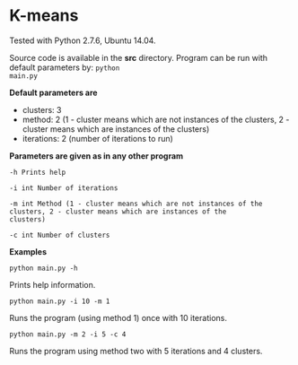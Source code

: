 # K-means

Tested with Python 2.7.6, Ubuntu 14.04.

Source code is available in the **src** directory.
Program can be run with default parameters by:
<code>python main.py</code>

**Default parameters are**

- clusters: 3
- method: 2 (1 - cluster means which are not instances of the clusters, 2 - cluster means which are instances of the clusters)
- iterations: 2 (number of iterations to run)

**Parameters are given as in any other program**

<code>-h        Prints help</code>

<code>-i int  Number of iterations</code>

<code>-m int  Method (1 - cluster means which are not instances of the clusters, 2 - cluster means which are instances of the clusters)</code>

<code>-c int  Number of clusters</code>

**Examples**

<code>python main.py -h</code>

Prints help information.

<code>python main.py -i 10 -m 1</code>

Runs the program (using method 1) once with 10 iterations.

<code>python main.py -m 2 -i 5 -c 4</code>

Runs the program using method two with 5 iterations and 4 clusters.

